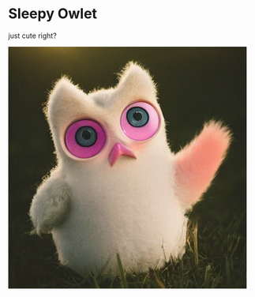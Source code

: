 # Sleepy Owlet 

just cute right?

![header](https://github.com/sleepy-owlet/.github/blob/main/profile/sleepy_owlet.png)